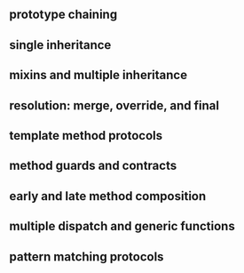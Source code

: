 ## prototype chaining

## single inheritance

## mixins and multiple inheritance

## resolution: merge, override, and final

## template method protocols

## method guards and contracts

## early and late method composition

## multiple dispatch and generic functions

## pattern matching protocols